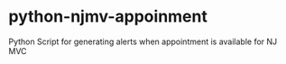 # python-njmv-appoinment
Python Script for generating alerts when appointment is available for NJ MVC
